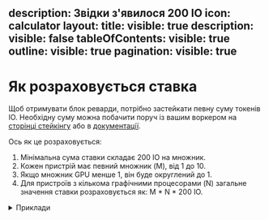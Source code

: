 description: Звідки з'явилося 200 IO
icon: calculator
layout:
  title:
    visible: true
  description:
    visible: false
  tableOfContents:
    visible: true
  outline:
    visible: true
  pagination:
    visible: true
---

# Як розраховується ставка

Щоб отримувати блок реварди, потрібно застейкати певну суму токенів IO. Необхідну суму можна побачити поруч із вашим воркером на [сторінці стейкінгу](https://worker.io.net/worker/integrated-staking) або в [документації](https://docs.io.net/docs/proposed-device-block-reward-multiplier).&#x20;

Ось як це розраховується:&#x20;

1. Мінімальна сума ставки складає 200 IO на множник.
2. Кожен пристрій має певний множник (M), від 1 до 10.
3. Якщо множник GPU менше 1, він буде округлений до 1.
4. Для пристроїв з кількома графічними процесорами (N) загальне значення ставки розраховується як: M \* N \* 200 IO.

<details>

<summary>Приклади</summary>

* Для воркера: 1 x H100 GPUs (множник 10), мінімальна ставка буде 1 \* 10 \* 200 = 2 000 IO
* Для воркера з кількома картами: 8 x H100 GPUs (множник 10), мінімальна ставка буде 8 \* 10 \* 200 = 16 000 IO
* Для воркера: 4 x 4070 GPU (множник 0.25, округлення до 1), мінімальна ставка буде 4 \* 1 \* 200 = 800 IO

</details>
